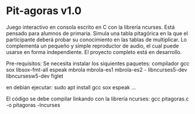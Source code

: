 # Pit-agoras v1.0
Juego interactivo en consola escrito en C con la librería ncurses. Está pensado para alumnos de primaria.
Simula una tabla pitagórica en la que el participante deberá probar su
conocimiento en las tablas de multiplicar.
Lo complementa un pequeño y simple reproductor de audio, el cual puede usarse
en forma independiente. El proyecto completo está en desarrollo.

Pre-requisitos:
Se necesita instalar los siquientes paquetes:
compilador gcc sox libsox-fmt-all espeak mbrola mbrola-es1 mbrola-es2 -
libncurses5-dev libncursesw5-dev figlet

en debian ejecutar:
sudo apt install gcc sox espeak ...

El código se debe compilar linkando con la librería ncurses:
gcc pitagoras.c -o pitagoras -lncurses

